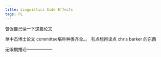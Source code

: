 ```yaml
---
title: Linguistics Side Effects
tags: PL
---
```


督促自己读一下这篇论文

<!--more-->

单中杰博士论文 committee堪称种类齐全。。 有点想再读点 chris barker 的东西


无限期推迟——————

